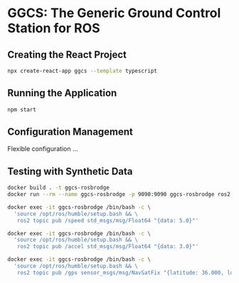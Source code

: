# GGCS: The Generic Ground Control Station for ROS

## Creating the React Project

```bash
npx create-react-app ggcs --template typescript
```

## Running the Application

```bash
npm start
```

## Configuration Management

Flexible configuration ...

## Testing with Synthetic Data

```bash
docker build . -t ggcs-rosbrodge
docker run --rm --name ggcs-rosbrodge -p 9090:9090 ggcs-rosbrodge ros2 launch rosbridge_server rosbridge_websocket_launch.xml
```

```bash
docker exec -it ggcs-rosbrodge /bin/bash -c \
  'source /opt/ros/humble/setup.bash && \
   ros2 topic pub /speed std_msgs/msg/Float64 "{data: 5.0}"'
```

```bash
docker exec -it ggcs-rosbrodge /bin/bash -c \
  'source /opt/ros/humble/setup.bash && \
   ros2 topic pub /accel std_msgs/msg/Float64 "{data: 3.0}"'
```

```bash
docker exec -it ggcs-rosbrodge /bin/bash -c \
  'source /opt/ros/humble/setup.bash && \
   ros2 topic pub /gps sensor_msgs/msg/NavSatFix "{latitude: 36.000, longitude: 42.000}"'
```
